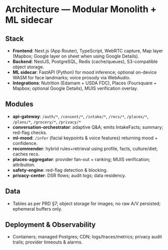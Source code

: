 # Architecture — Modular Monolith + ML sidecar

## Stack
- **Frontend**: Next.js (App Router), TypeScript, WebRTC capture, Map layer (Mapbox; Google layer on sheet when using Google Details).
- **Backend**: NestJS, PostgreSQL, Redis (cache/queues), S3-compatible object storage.
- **ML sidecar**: FastAPI (Python) for mood inference; optional on-device WASM for face landmarks; voice prosody via WebAudio.
- **Integrations**: Nutrition (Edamam + USDA FDC), Places (Foursquare + Mapbox; optional Google Details), MUIS verification overlay.

## Modules
- **api-gateway**: `/auth/*`, `/consent/*`, `/intake/*`, `/recs/*`, `/places/*`, `/plans/*`, `/grocery/*`, `/privacy/*`
- **conversation-orchestrator**: adaptive Q&A; emits IntakeFacts; summary; red-flag checks.
- **ml-mood**: `/infer` (facial keypoints & voice features) returning mood + confidence.
- **recommender**: hybrid rules+retrieval using profile, facts, culture/diet; caches recs.
- **places-aggregator**: provider fan-out + ranking; MUIS verification; attribution.
- **safety-engine**: red-flag detection & blocking.
- **privacy-center**: DSR flows; audit logs; data residency.

## Data
- Tables as per PRD §7; object storage for images; no raw A/V persisted; ephemeral buffers only.

## Deployment & Observability
- Containers; managed Postgres; CDN; logs/traces/metrics; privacy audit trails; provider timeouts & alarms.

